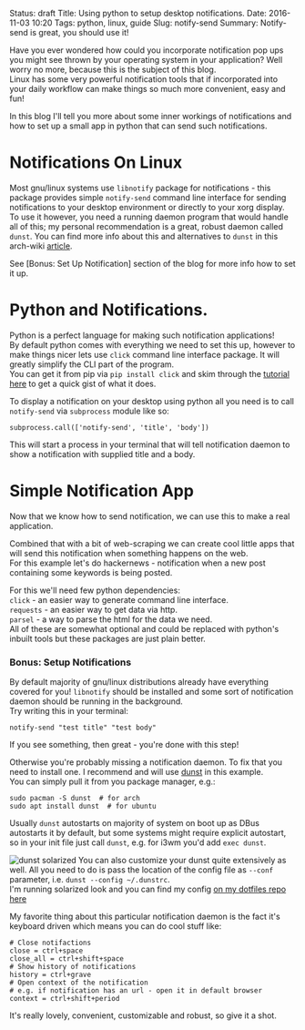 Status: draft
Title: Using python to setup desktop notifications.
Date: 2016-11-03 10:20
Tags: python, linux, guide
Slug: notify-send
Summary: Notify-send is great, you should use it!

Have you ever wondered how could you incorporate notification pop ups you might see thrown by your operating system in your application? Well worry no more, because this is the subject of this blog.   
Linux has some very powerful notification tools that if incorporated into your daily workflow can make things so much more convenient, easy and fun!  

In this blog I'll tell you more about some inner workings of notifications and how to set up a small app in python that can send such notifications.

# Notifications On Linux

Most gnu/linux systems use `libnotify` package for notifications - this package provides simple `notify-send` command line interface for sending notifications to your desktop environment or directly to your xorg display.  
To use it however, you need a running daemon program that would handle all of this; my personal recommendation is a great, robust daemon called `dunst`. You can find more info about this and alternatives to `dunst` in this arch-wiki [article][notifyaw].

See [Bonus: Set Up Notification] section of the blog for more info how to set it up.


# Python and Notifications.

Python is a perfect language for making such notification applications!  
By default python comes with everything we need to set this up, however to make things nicer lets use `click` command line interface package. It will greatly simplify the CLI part of the program.   
You can get it from pip via `pip install click` and skim through the [tutorial here][click] to get a quick gist of what it does.

To display a notification on your desktop using python all you need is to call `notify-send` via `subprocess` module like so:

    subprocess.call(['notify-send', 'title', 'body'])
    
This will start a process in your terminal that will tell notification daemon to show a notification with supplied title and a body.

# Simple Notification App

Now that we know how to send notification, we can use this to make a real application.

Combined that with a bit of web-scraping we can create cool little apps that will send this notification when something happens on the web.  
For this example let's do hackernews - notification when a new post containing some keywords is being posted.

For this we'll need few python dependencies:  
`click` - an easier way to generate command line interface.  
`requests` - an easier way to get data via http.  
`parsel` - a way to parse the html for the data we need.  
All of these are somewhat optional and could be replaced with python's inbuilt tools but these packages are just plain better.






### Bonus: Setup Notifications

By default majority of gnu/linux distributions already have everything covered for you! `libnotify` should be installed and some sort of notification daemon should be running in the background.  
Try writing this in your terminal:

    notify-send "test title" "test body"

If you see something, then great - you're done with this step!  

Otherwise you're probably missing a notification daemon. To fix that you need to install one. I recommend and will use [dunst][dunst] in this example.  
You can simply pull it from you package manager, e.g.:

    sudo pacman -S dunst  # for arch
    sudo apt install dunst  # for ubuntu

Usually `dunst` autostarts on majority of system on boot up as DBus autostarts it by default, but some systems might require explicit autostart, so in your init file just call `dunst`, e.g. for i3wm you'd add `exec dunst`.  

![dunst solarized]({filename}/images/dunst.png)
You can also customize your dunst quite extensively as well. All you need to do is pass the location of the config file as `--conf` parameter, i.e. `dunst --config ~/.dunstrc`.  
I'm running solarized look and you can find my config [on my dotfiles repo here][dunstrc]

My favorite thing about this particular notification daemon is the fact it's keyboard driven which means you can do cool stuff like:

    # Close notifactions
    close = ctrl+space
    close_all = ctrl+shift+space
    # Show history of notifications
    history = ctrl+grave
    # Open context of the notification
    # e.g. if notification has an url - open it in default browser
    context = ctrl+shift+period

It's really lovely, convenient, customizable and robust, so give it a shot.



[notifyaw]: https://wiki.archlinux.org/index.php/Desktop_notifications#Standalone
[dunst]: http://knopwob.org/dunst/index.html
[dunstrc]: https://github.com/Granitosaurus/.dotfiles/.dunstrc
[click]: http://click.pocoo.org/
